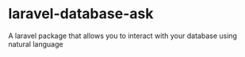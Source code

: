 # laravel-database-ask
A laravel package that allows you to interact with your database using natural language
